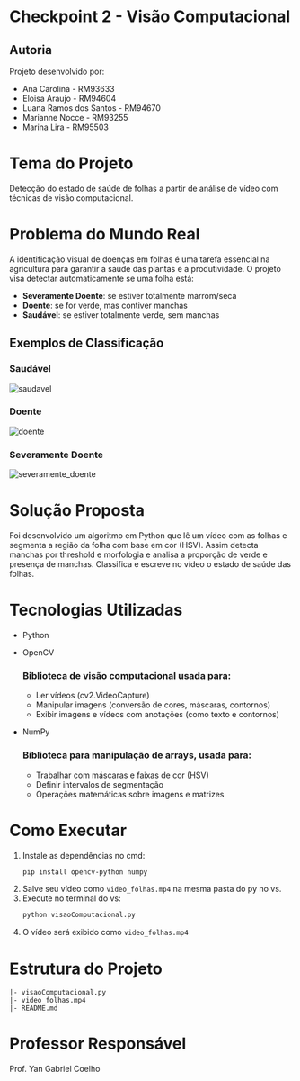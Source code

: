 # Checkpoint 2 - Visão Computacional

## Autoria
Projeto desenvolvido por:
- Ana Carolina - RM93633
- Eloisa Araujo - RM94604
- Luana Ramos dos Santos - RM94670
- Marianne Nocce - RM93255
- Marina Lira - RM95503



# Tema do Projeto
Detecção do estado de saúde de folhas a partir de análise de vídeo com técnicas de visão computacional.

# Problema do Mundo Real
A identificação visual de doenças em folhas é uma tarefa essencial na agricultura para garantir a saúde das plantas e a produtividade. O projeto visa detectar automaticamente se uma folha está:

- **Severamente Doente**: se estiver totalmente marrom/seca
- **Doente**: se for verde, mas contiver manchas
- **Saudável**: se estiver totalmente verde, sem manchas

## Exemplos de Classificação

### Saudável

![saudavel](https://github.com/user-attachments/assets/a5f1d74c-0f3a-4ebd-998a-37207047f50c)


### Doente

![doente](https://github.com/user-attachments/assets/3672c05c-1795-4066-9dce-a05df7b8478c)


### Severamente Doente

![severamente_doente](https://github.com/user-attachments/assets/bfabab1a-549c-497a-9c70-2a9328f7b530)


# Solução Proposta
Foi desenvolvido um algoritmo em Python que lê um vídeo com as folhas e segmenta a região da folha com base em cor (HSV). Assim detecta manchas por threshold e morfologia e analisa a proporção de verde e presença de manchas. Classifica e escreve no vídeo o estado de saúde das folhas.

# Tecnologias Utilizadas
- Python
  
- OpenCV
  ### Biblioteca de visão computacional usada para:
   - Ler vídeos (cv2.VideoCapture)
   - Manipular imagens (conversão de cores, máscaras, contornos)
   - Exibir imagens e vídeos com anotações (como texto e contornos)
     
- NumPy
  ### Biblioteca para manipulação de arrays, usada para:
   - Trabalhar com máscaras e faixas de cor (HSV)
   - Definir intervalos de segmentação
   - Operações matemáticas sobre imagens e matrizes

# Como Executar
1. Instale as dependências no cmd:
   ```bash
   pip install opencv-python numpy
   ```
2. Salve seu vídeo como `video_folhas.mp4` na mesma pasta do py no vs.
3. Execute no terminal do vs:
   ```bash
   python visaoComputacional.py
   ```
4. O vídeo será exibido como `video_folhas.mp4`

# Estrutura do Projeto
```
|- visaoComputacional.py
|- video_folhas.mp4
|- README.md
```

# Professor Responsável
Prof. Yan Gabriel Coelho

